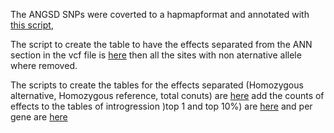 The ANGSD SNPs were coverted to a hapmapformat and annotated with [this script](https://github.com/sawers-rellan-labs/PTxREV_F2/blob/master/SnpEff/Convert_to_hap_map.sh), 

The script to create the table to have the effects separated from the ANN section in the vcf file is [here](https://github.com/sawers-rellan-labs/PTxREV_F2/blob/master/SnpEff/Create_table_with_effect_separated.sh) then all the sites with non aternative allele where removed.

The scripts to create the tables for the effects separated (Homozygous alternative, Homozygous reference, total conuts) are [here](https://github.com/sawers-rellan-labs/PTxREV_F2/blob/master/SnpEff/Create_tables_to_count.R) add the counts of effects to the tables of introgression )top 1 and top 10%) are [here](https://github.com/sawers-rellan-labs/PTxREV_F2/blob/master/SnpEff/Add_counts_to_top1%26top10.R) and per gene are [here](https://github.com/sawers-rellan-labs/PTxREV_F2/blob/master/SnpEff/Add_counts_to_gene_table.R)
